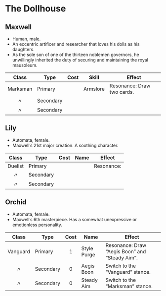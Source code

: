 # The Dollhouse

## Maxwell

  - Human, male.
  - An eccentric artificer and researcher that loves his dolls as his
    daughters.
  - As the sole son of one of the thirteen noblemen governors, he
    unwillingly inherited the duty of securing and maintaining the royal
    mausoleum.

|  Class   | Type      | Cost | Skill    | Effect                     |
| :------: | --------- | :--: | -------- | -------------------------- |
| Marksman | Primary   |      | Armslore | Resonance: Draw two cards. |
|    〃     | Secondary |      |          |                            |
|    〃     | Secondary |      |          |                            |

## Lily

  - Automata, female.
  - Maxwell’s 21st major creation. A soothing character.

|  Class  | Type      | Cost | Name | Effect     |
| :-----: | --------- | :--: | ---- | ---------- |
| Duelist | Primary   |      |      | Resonance: |
|    〃    | Secondary |      |      |            |
|    〃    | Secondary |      |      |            |

## Orchid

  - Automata, female.
  - Maxwell’s 6th masterpiece. Has a somewhat unexpressive or
    emotionless personality.

|  Class   | Type      | Cost | Name        | Effect                                         |
| :------: | --------- | :--: | ----------- | ---------------------------------------------- |
| Vanguard | Primary   |  1   | Style Purge | Resonance: Draw “Aegis Boon” and “Steady Aim”. |
|    〃     | Secondary |  0   | Aegis Boon  | Switch to the “Vanguard” stance.               |
|    〃     | Secondary |  0   | Steady Aim  | Switch to the “Marksman” stance.               |
